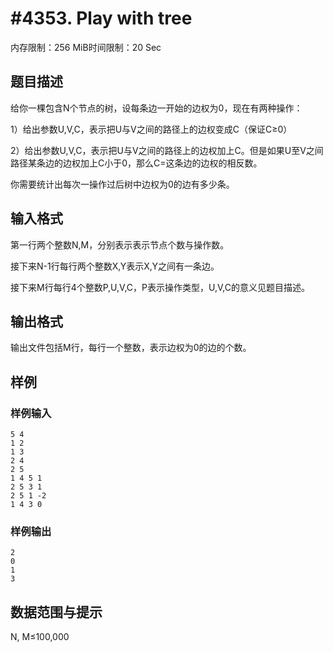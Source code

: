 # #4353. Play with tree

内存限制：256 MiB时间限制：20 Sec

## 题目描述

给你一棵包含N个节点的树，设每条边一开始的边权为0，现在有两种操作：

1）给出参数U,V,C，表示把U与V之间的路径上的边权变成C（保证C&ge;0）

2）给出参数U,V,C，表示把U与V之间的路径上的边权加上C。但是如果U至V之间路径某条边的边权加上C小于0，那么C=这条边的边权的相反数。

你需要统计出每次一操作过后树中边权为0的边有多少条。

## 输入格式

第一行两个整数N,M，分别表示表示节点个数与操作数。

接下来N-1行每行两个整数X,Y表示X,Y之间有一条边。

接下来M行每行4个整数P,U,V,C，P表示操作类型，U,V,C的意义见题目描述。

## 输出格式

输出文件包括M行，每行一个整数，表示边权为0的边的个数。

## 样例

### 样例输入

    
    5 4
    1 2
    1 3
    2 4
    2 5
    1 4 5 1
    2 5 3 1
    2 5 1 -2
    1 4 3 0
    

### 样例输出

    
    2
    0
    1
    3
    

## 数据范围与提示

N, M&le;100,000
